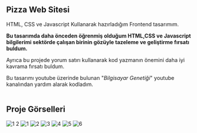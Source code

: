 
## Pizza Web Sitesi

HTML, CSS ve Javascript Kullanarak hazırladığım Frontend tasarımım.

<b>Bu tasarımda daha önceden öğrenmiş olduğum HTML,CSS ve Javascript 
bilgilerimi sektörde çalışan birinin gözüyle tazeleme ve geliştirme fırsatı buldum.</b>

Ayrıca bu projede yorum satırı kullanarak kod yazmanın önemini daha iyi kavrama fırsatı buldum.

Bu tasarımı youtube üzerinde bulunan "<i>Bilgisayar Genetiği</i>" youtube kanalından yardım alarak kodladım.
<br><br>
<h2>Proje Görselleri</h2>

![1 2](https://github.com/erdemttas/Pizza-web-sitesi/assets/100941281/277b4408-525a-4bee-9a4a-2a9e19eaf318)
![1](https://github.com/erdemttas/Pizza-web-sitesi/assets/100941281/349a71cf-48a7-465a-b522-8cde35efe726)
![2](https://github.com/erdemttas/Pizza-web-sitesi/assets/100941281/a7810e2d-970d-4aa6-af6d-154baccd5d62)
![3](https://github.com/erdemttas/Pizza-web-sitesi/assets/100941281/eea61cc0-b2b1-4004-b46b-85f20f3d7702)
![4](https://github.com/erdemttas/Pizza-web-sitesi/assets/100941281/2c4b97a0-537f-4a4d-b163-d8eef79fb1d7)
![5](https://github.com/erdemttas/Pizza-web-sitesi/assets/100941281/bcbf9ca4-0e40-4d98-ac10-0662e29fd034)
![6](https://github.com/erdemttas/Pizza-web-sitesi/assets/100941281/4c33d5a6-339e-442c-a5b2-73a4e1886990)




